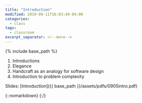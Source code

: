 ```yaml
---
title: "Introduction"
modified: 2019-09-11T16:03:49-04:00
categories:
  - class
tags:
  - classroom
excerpt_separator: <!--more-->
---
```


{% include base_path %}

1.  Introductions
2.  Elegance
3.  Handcraft as an analogy for software design
4.  Introduction to problem complexity

<!--more-->

Slides: [Introduction]({{ base_path }}/assets/pdfs/0905intro.pdf)

{::nomarkdown}
<object data="{{ base_path }}/assets/pdfs/0905intro-ann.pdf" width="500" height="500" type='application/pdf' vspace = "25"/></object>
{:/}


